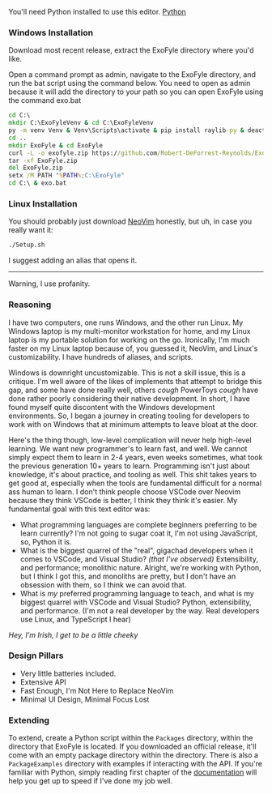 You'll need Python installed to use this editor. [Python](https://www.python.org/downloads/)

### Windows Installation
Download most recent release, extract the ExoFyle directory where you'd like.

Open a command prompt as admin, navigate to the ExoFyle directory, and run the bat script using the command below.
You need to open as admin because it will add the directory to your path so you can open ExoFyle using the command exo.bat

```bat
cd C:\
mkdir C:\ExoFyleVenv & cd C:\ExoFyleVenv
py -m venv Venv & Venv\Scripts\activate & pip install raylib-py & deactivate
cd ..
mkdir ExoFyle & cd ExoFyle
curl -L -o exofyle.zip https://github.com/Robert-DeForrest-Reynolds/ExoFyle/releases/download/0.0.2/Pre_Alpha_0.0.2.zip
tar -xf ExoFyle.zip
del ExoFyle.zip
setx /M PATH "%PATH%;C:\ExoFyle"
cd C:\ & exo.bat
```

### Linux Installation
You should probably just download [NeoVim](https://neovim.io/) honestly, but uh, in case you really want it:

```bash
./Setup.sh
```

I suggest adding an alias that opens it.

---

Warning, I use profanity.

### Reasoning
I have two computers, one runs Windows, and the other run Linux. My Windows laptop is my multi-monitor workstation for home, and my Linux laptop is my portable solution for working on the go. Ironically, I'm much faster on my Linux laptop because of, you guessed it, NeoVim, and Linux's customizability. I have hundreds of aliases, and scripts.

Windows is downright uncustomizable. This is not a skill issue, this is a critique. I'm well aware of the likes of implements that attempt to bridge this gap, and some have done really well, others *cough* PowerToys *cough* have done rather poorly considering their native development. In short, I have found myself quite discontent with the Windows development environments. So, I began a journey in creating tooling for developers to work with on Windows that at minimum attempts to leave bloat at the door.

Here's the thing though, low-level complication will never help high-level learning. We want new programmer's to learn fast, and well. We cannot simply expect them to learn in 2-4 years, even weeks sometimes, what took the previous generation 10+ years to learn. Programming isn't just about knowledge, it's about practice, and tooling as well. This shit takes years to get good at, especially when the tools are fundamental difficult for a normal ass human to learn. I don't think people choose VSCode over Neovim because they think VSCode is better, I think they think it's easier. My fundamental goal with this text editor was:
 - What programming languages are complete beginners preferring to be learn currently? I'm not going to sugar coat it, I'm not using JavaScript, so, Python it is.
 - What is the biggest quarrel of the "real", gigachad developers when it comes to VSCode, and Visual Studio? *(that I've observed)* Extensibility, and performance; monolithic nature. Alright, we're working with Python, but I think I got this, and monoliths are pretty, but I don't have an obsession with them, so I think we can avoid that.
 - What is *my* preferred programming language to teach, and what is my biggest quarrel with VSCode and Visual Studio? Python, extensibility, and performance. (I'm not a real developer by the way. Real developers use Linux, and TypeScript I hear)


*Hey, I'm Irish, I get to be a little cheeky*


### Design Pillars
 - Very little batteries included.
 - Extensive API
 - Fast Enough, I'm Not Here to Replace NeoVim
 - Minimal UI Design, Minimal Focus Lost

### Extending
To extend, create a Python script within the `Packages` directory, within the directory that ExoFyle is located. If you downloaded an official release, it'll come with an empty package directory within the directory. There is also a `PackageExamples` directory with examples if interacting with the API.
If you're familiar with Python, simply reading first chapter of the [documentation](https://github.com/Robert-DeForrest-Reynolds/ExoFyle/wiki/ExoFyle-Documentation) will help you get up to speed if I've done my job well.
